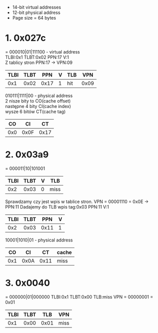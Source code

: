- 14-bit virtual addresses
- 12-bit physical address
- Page size = 64 bytes

# 1. 0x027c 
= 000010|01|111100 - virtual address \
TLBI:0x1 TLBT:0x02 PPN:17 V:1 \
Z tablicy stron PPN:17 -> VPN:09

| TLBI | TLBT |	PPN	| V	| TLB |	VPN |
|------|------|-----|---|-----|-----|
| 0x1  | 0x02 | 0x17| 1 | hit | 0x09| 

010111|1111|00 - physical address \
2 nisze bity to CO(cache offset) \
następne 4 bity CI(cache index) \
wysze 6 bitów CT(cache tag) 

| CO | CI| CT |
|----|---|----|
0x0 | 0x0F | 0x17 | miss


# 2. 0x03a9 
 = 000011|10|101001

| TLBI | TLBT |	 V	| TLB |
|------|------|-----|---|
| 0x2  | 0x03 | 0   | miss | 

Sprawdzamy czy jest wpis w tablice stron.
VPN = 00001110 = 0x0E -> PPN:11
Dadajemy do TLB wpis tag:0x03 PPN:11 V:1

| TLBI | TLBT |	PPN	| V	|
|------|------|-----|---|
| 0x2  | 0x03 | 0x11 | 1

10001|1010|01 - physical address

| CO | CI| CT | cache |
|----|---|----|-------|
0x1	 | 0x0A | 	0x11|	miss

# 3. 0x0040 
= 000000|01|000000
TLBI:0x1 TLBT:0x00 TLB:miss
VPN = 00000001 = 0x01

| TLBI | TLBT | TLB |	VPN |
|------|------|-----|-----|
| 0x1  | 0x00 | 0x01| miss| 